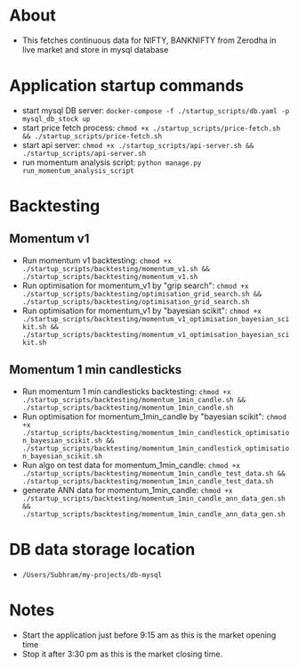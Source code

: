# About
* This fetches continuous data for NIFTY, BANKNIFTY from Zerodha in live market and store in mysql database

# Application startup commands
* start mysql DB server: `docker-compose -f ./startup_scripts/db.yaml -p mysql_db_stock up`
* start price fetch process: `chmod +x ./startup_scripts/price-fetch.sh && ./startup_scripts/price-fetch.sh`
* start api server: `chmod +x ./startup_scripts/api-server.sh && ./startup_scripts/api-server.sh`
* run momentum analysis script: `python manage.py run_momentum_analysis_script`

# Backtesting
## Momentum v1
* Run momentum v1 backtesting: `chmod +x ./startup_scripts/backtesting/momentum_v1.sh && ./startup_scripts/backtesting/momentum_v1.sh`
* Run optimisation for momentum_v1 by "grip search": `chmod +x ./startup_scripts/backtesting/optimisation_grid_search.sh && ./startup_scripts/backtesting/optimisation_grid_search.sh`
* Run optimisation for momentum_v1 by "bayesian scikit": `chmod +x ./startup_scripts/backtesting/momentum_v1_optimisation_bayesian_scikit.sh && ./startup_scripts/backtesting/momentum_v1_optimisation_bayesian_scikit.sh`

## Momentum 1 min candlesticks
* Run momentum 1 min candlesticks backtesting: `chmod +x ./startup_scripts/backtesting/momentum_1min_candle.sh && ./startup_scripts/backtesting/momentum_1min_candle.sh`
* Run optimisation for momentum_1min_candle by "bayesian scikit": `chmod +x ./startup_scripts/backtesting/momentum_1min_candlestick_optimisation_bayesian_scikit.sh && ./startup_scripts/backtesting/momentum_1min_candlestick_optimisation_bayesian_scikit.sh`
* Run algo on test data for momentum_1min_candle: `chmod +x ./startup_scripts/backtesting/momentum_1min_candle_test_data.sh && ./startup_scripts/backtesting/momentum_1min_candle_test_data.sh`
* generate ANN data for momentum_1min_candle: `chmod +x ./startup_scripts/backtesting/momentum_1min_candle_ann_data_gen.sh && ./startup_scripts/backtesting/momentum_1min_candle_ann_data_gen.sh`

# DB data storage location
* `/Users/Subhram/my-projects/db-mysql`

# Notes
* Start the application just before 9:15 am as this is the market opening time
* Stop it after 3:30 pm as this is the market closing time.
